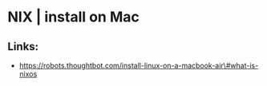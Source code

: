 # NIX \| install on Mac



## Links:

* https://robots.thoughtbot.com/install-linux-on-a-macbook-air\#what-is-nixos




